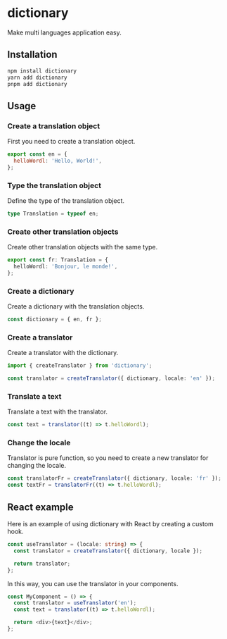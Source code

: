 # dictionary

Make multi languages application easy.

## Installation

```bash
npm install dictionary
yarn add dictionary
pnpm add dictionary
```

## Usage

### Create a translation object

First you need to create a translation object.

```javascript
export const en = {
  helloWordl: 'Hello, World!',
};
```

### Type the translation object

Define the type of the translation object.

```typescript
type Translation = typeof en;
```

### Create other translation objects

Create other translation objects with the same type.

```typescript
export const fr: Translation = {
  helloWordl: 'Bonjour, le monde!',
};
```

### Create a dictionary

Create a dictionary with the translation objects.

```typescript
const dictionary = { en, fr };
```

### Create a translator

Create a translator with the dictionary.

```typescript
import { createTranslator } from 'dictionary';

const translator = createTranslator({ dictionary, locale: 'en' });
```

### Translate a text

Translate a text with the translator.

```typescript
const text = translator((t) => t.helloWordl);
```

### Change the locale

Translator is pure function, so you need to create a new translator for changing the locale.

```typescript
const translatorFr = createTranslator({ dictionary, locale: 'fr' });
const textFr = translatorFr((t) => t.helloWordl);
```

## React example

Here is an example of using dictionary with React by creating a custom hook.

```typescript
const useTranslator = (locale: string) => {
  const translator = createTranslator({ dictionary, locale });

  return translator;
};
```

In this way, you can use the translator in your components.

```typescript
const MyComponent = () => {
  const translator = useTranslator('en');
  const text = translator((t) => t.helloWordl);

  return <div>{text}</div>;
};
```
